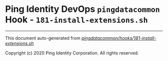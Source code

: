 
# Ping Identity DevOps `pingdatacommon` Hook - `181-install-extensions.sh`

---
This document auto-generated from _[pingdatacommon/hooks/181-install-extensions.sh](https://github.com/pingidentity/pingidentity-docker-builds/blob/master/pingdatacommon/hooks/181-install-extensions.sh)_

Copyright (c)  2020 Ping Identity Corporation. All rights reserved.
